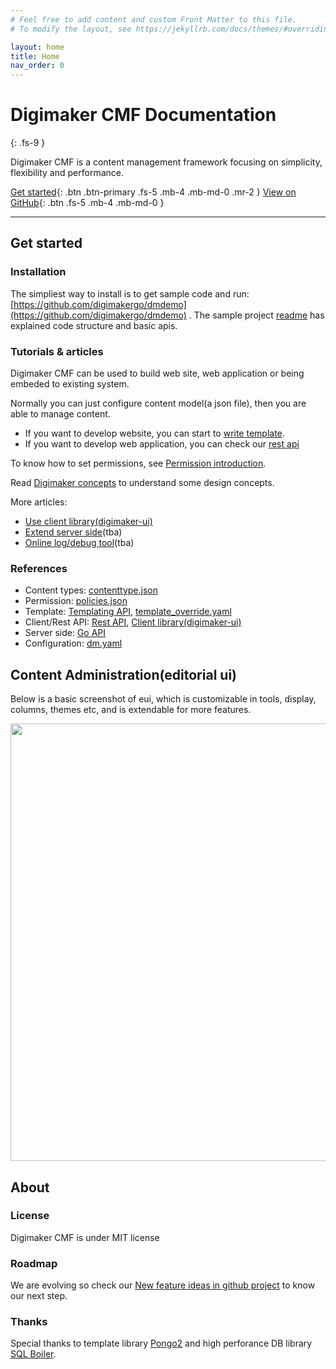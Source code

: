 ```yaml
---
# Feel free to add content and custom Front Matter to this file.
# To modify the layout, see https://jekyllrb.com/docs/themes/#overriding-theme-defaults

layout: home
title: Home
nav_order: 0
---
```


# Digimaker CMF Documentation
{: .fs-9 }

Digimaker CMF is a content management framework focusing on simplicity, flexibility and performance.

[Get started](#get-started){: .btn .btn-primary .fs-5 .mb-4 .mb-md-0 .mr-2 } [View on GitHub](https://github.com/digimakergo/digimaker){: .btn .fs-5 .mb-4 .mb-md-0 }

---

## Get started 

### Installation
The simpliest way to install is to get sample code and run: [https://github.com/digimakergo/dmdemo](https://github.com/digimakergo/dmdemo) . The sample project [readme](https://github.com/digimakergo/dmdemo#readme) has explained code structure and basic apis.


### Tutorials & articles
Digimaker CMF can be used to build web site, web application or being embeded to existing system.

Normally you can just configure content model(a json file), then you are able to manage content.   

- If you want to develop website, you can start to [write template](tutorial/templating). 
- If you want to develop web application, you can check our [rest api](tutorial/rest)

To know how to set permissions, see [Permission introduction](tutorial/permission).

Read [Digimaker concepts](tutorial/digimaker-concepts) to understand some design concepts.

More articles:
 - [Use client library(digimaker-ui)](https://digimaker.org/doc/digimaker-ui/)
 - [Extend server side](tutorial/server)(tba)
 - [Online log/debug tool](tutorial/debug)(tba)


### References
 - Content types: [contenttype.json](references/contenttype)
 - Permission: [policies.json](references/policies)
 - Template: [Templating API](references/template), [template_override.yaml](references/template-override)
 - Client/Rest API: [Rest API](references/rest), [Client library(digimaker-ui)](https://digimaker.org/doc/digimaker-ui/)
 - Server side: [Go API](references/go)
 - Configuration: [dm.yaml](references/dm)

## Content Administration(editorial ui)
Below is a basic screenshot of eui, which is customizable in tools, display, columns, themes etc, and is extendable for more features.

<img src="https://raw.githubusercontent.com/digimakergo/eui/master/doc/eui-1.png" width="700px" />


## About
### License
Digimaker CMF is under MIT license

### Roadmap

We are evolving so check our [New feature ideas in github project](https://github.com/digimakergo/digimaker/projects) to know our next step.

### Thanks
Special thanks to template library [Pongo2](https://github.com/flosch/pongo2) and high perforance DB library [SQL Boiler](https://github.com/volatiletech/sqlboiler). 

